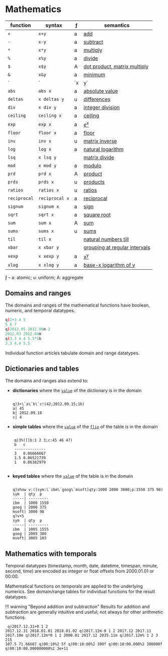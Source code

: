 # Mathematics 


function     | syntax          | ƒ |  semantics
-------------|-----------------|---|--------------------------
`+`          | `x+y`           | a | [add](../ref/add.md)
`-`          | `x-y`           | a | [subtract](../ref/subtract.md)
`*`          | `x*y`           | a | [multiply](../ref/multiply.md)
`%`          | `x%y`           | a | [divide](../ref/divide.md)
`$`          | `x$y`           | A | [dot product, matrix multiply](../ref/mmu.md)
`&`          | `x&y`           | a | [minimum](../ref/minimum.md)
`|`          | `x|y`           | a | [maximum](../ref/maximum.md)
`abs`        | `abs x`         | a | [absolute value](../ref/abs.md)
`deltas`     | `x deltas y`    | u | [differences](../ref/deltas.md)
`div`        | `x div y`       | a | [integer division](../ref/div.md)
`ceiling`    | `ceiling x`     | a | [ceiling](../ref/ceiling.md)
`exp`        | `exp x`         | a | [_e_<sup>x</sup>](../ref/exp.md)
`floor`      | `floor x`       | a | [floor](../ref/floor.md)
`inv`        | `inv x`         | u | [matrix inverse](../ref/inv.md)
`log`        | `log x`         | a | [natural logarithm](../ref/log.md)
`lsq`        | `x lsq y`       |   | [matrix divide](../ref/lsq.md)
`mod`        | `x mod y`       | a | [modulo](../ref/mod.md)
`prd`        | `prd x`         | A | [product](../ref/prd.md)
`prds`       | `prds x`        | u | [products](../ref/prds.md)
`ratios`     | `ratios x`      | u | [ratios](../ref/ratios.md)
`reciprocal` | `reciprocal x`  | a | [reciprocal](../ref/log.md)
`signum`     | `signum x`      | a | [sign](../ref/signum.md)
`sqrt`       | `sqrt x`        | a | [square root](../ref/sqrt.md)
`sum`        | `sum x`         | A | [sum](../ref/sum.md)
`sums`       | `sums x`        | u | [sums](../ref/sums.md)
`til`        | `til x`         |   | [natural numbers till](../ref/til.md)
`xbar`       | `x xbar y`      |   | [grouping at regular intervals](../ref/xbar.md)
`xexp`       | `x xexp y`      | a | [x<sup>y</sup>](../ref/xexp.md)
`xlog`       | `x xlog y`      | a | [base-x logarithm of y](../ref/xlog.md)

ƒ – a: atomic; u: uniform; A: aggregate


## Domains and ranges

The domains and ranges of the mathematical functions have boolean, numeric, and temporal datatypes.
```q
q)2+3 4 5
5 6 7
q)2012.05 2012.06m-2
2012.03 2012.04m
q)3.3 4.4 5.5*1b
3.3 4.4 5.5
```
Individual function articles tabulate domain and range datatypes.


## Dictionaries and tables

The domains and ranges also extend to: 

-   **dictionaries** where the [`value`](../ref/value.md) of the dictionary is in the domain
    <pre><code class="language-q">
    q)3+\`a\`b\`c!(42;2012.09.15;1b)
    a| 45
    b| 2012.09.18
    c| 4
    </code></pre>
-   **simple tables** where the [`value`](../ref/value.md) of the [`flip`](../ref/flip.md) of the table is in the domain
<pre><code class="language-q">
    q)3%([]b:1 2 3;c:45 46 47)
    b   c
    --------------
    3   0.06666667
    1.5 0.06521739
    1   0.06382979
    </code></pre>
-   **keyed tables** where the [`value`](../ref/value.md) of the table is in the domain
    <pre><code class="language-q">
    q)show v:([sym:\`ibm\`goog\`msoft]qty:1000 2000 3000;p:1550 375 98)
    sym  | qty  p
    -----| ---------
    ibm  | 1000 1550
    goog | 2000 375
    msoft| 3000 98
    q)v+5
    sym  | qty  p
    -----| ---------
    ibm  | 1005 1555
    goog | 2005 380
    msoft| 3005 103
    </code></pre>



## Mathematics with temporals

Temporal datatypes (timestamp, month, date, datetime, timespan, minute, second, time) are encoded as integer or float offsets from 2000.01.01 or 00:00.

Mathematical functions on temporals are applied to the underlying numerics. See domain/range tables for individual functions for the result datatypes. 

!!! warning "Beyond addition and subtraction"
    Results for addition and subtraction are generally intuitive and useful; not always for other arithmetic functions.
    <pre><code class="language-q">
    q)2017.12.31+0 1 2
    2017.12.31 2018.01.01 2018.01.02
    q)2017.12m-0 1 2
    2017.12 2017.11 2017.10m
    q)2017.12m*0 1 2
    2000.01 2017.12 2035.11m
    q)2017.12m% 1 2 3
    215 107.5 71.66667
    q)00:10%2
    5f
    q)00:10:00%2
    300f
    q)00:10:00.000%2
    300000f
    q)00:10:00.000000000%2
    3e+11
    </code></pre>

<!--






-->